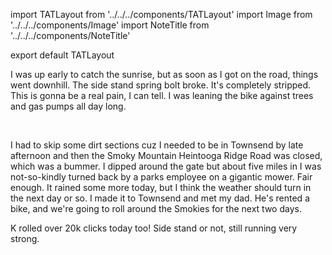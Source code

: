 import TATLayout from '../../../components/TATLayout'
import Image from '../../../components/Image'
import NoteTitle from '../../../components/NoteTitle'

export default TATLayout

<NoteTitle
  title="August 22, 2018 &mdash; North Carolina &#8594; Tennessee"
  subtitle="230 miles"
/>

I was up early to catch the sunrise, but as soon as I got on the road, things went downhill. The side stand spring bolt broke. It's completely stripped. This is gonna be a real pain, I can tell. I was leaning the bike against trees and gas pumps all day long.

<Image src="https://s3.amazonaws.com/tat.honkytonk.in/05/IMG_2593.jpg" alt="" />
<Image src="https://s3.amazonaws.com/tat.honkytonk.in/05/IMG_2596.jpg" alt="" />
<Image src="https://s3.amazonaws.com/tat.honkytonk.in/05/IMG_2600.jpg" alt="" />
<Image src="https://s3.amazonaws.com/tat.honkytonk.in/05/IMG_2608.jpg" alt="" />

I had to skip some dirt sections cuz I needed to be in Townsend by late afternoon and then the Smoky Mountain Heintooga Ridge Road was closed, which was a bummer. I dipped around the gate but about five miles in I was not-so-kindly turned back by a parks employee on a gigantic mower. Fair enough. It rained some more today, but I think the weather should turn in the next day or so. I made it to Townsend and met my dad. He's rented a bike, and we're going to roll around the Smokies for the next two days.

K rolled over 20k clicks today too! Side stand or not, still running very strong.

<Image src="https://s3.amazonaws.com/tat.honkytonk.in/05/IMG_2613.jpg" alt="" />
